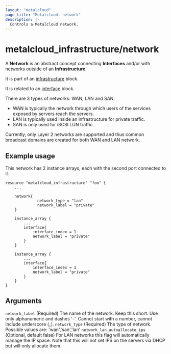 ```yaml
---
layout: "metalcloud"
page_title: "Metalcloud: network"
description: |-
  Controls a Metalcloud network.
---
```



# metalcloud_infrastructure/network

A **Network** is an abstract concept connecting **Interfaces** and/or with networks outside of an **Infrastructure**.

It is part of an [infrastructure](/docs/providers/metalcloud/r/infrastructure.html) block.

It is related to an [interface](/docs/providers/metalcloud/r/instance_array_interface.html) block.

There are 3 types of networks: WAN, LAN and SAN. 
* WAN is typically the network through which users of the services exposed by servers reach the servers.
* LAN is typically used inside an infrastructure for private traffic.
* SAN is only used for iSCSI LUN traffic.


Currently, only Layer 2 networks are supported and thus common broadcast domains are created for both WAN and LAN network.

## Example usage

This network has 2 instance arrays, each with the second port connected to it.

```hcl
resource "metalcloud_infrastructure" "foo" {
    ...
    
    network{
			  network_type = "lan"
			  network_label = "private"
	}

    instance_array {
        ...
        interface{
            interface_index = 1
            network_label = "private"
		}
    }

    instance_array {
        ...
        interface{
            interface_index = 1
            network_label = "private"
		}
    }    
}
```


## Arguments

`network_label` (Required) The name of the network. Keep this short. Use only alphanumeric and dashes '-'. Cannot start with a number, cannot include underscore (_).
`network_type` (Required) The type of network. Possible values are: 'wan','san','lan'
`network_lan_autoallocate_ips` (Optional, default false) For LAN networks this flag will automatically manage the IP space. Note that this will not set IPS on the servers via DHCP but will only allocate them.